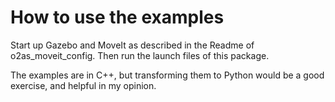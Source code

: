 # How to use the examples

Start up Gazebo and MoveIt as described in the Readme of o2as_moveit_config. Then run the launch files of this package.

The examples are in C++, but transforming them to Python would be a good exercise, and helpful in my opinion.
